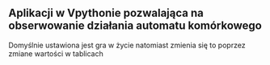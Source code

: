 ## Aplikacji w Vpythonie pozwalająca na obserwowanie działania automatu komórkowego 
Domyślnie ustawiona jest gra w życie natomiast zmienia się to poprzez zmiane wartości w tablicach
